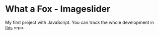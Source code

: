 # What a Fox - Imageslider
My first project with JavaScript. You can track the whole development in [this](https://github.com/balintvecsey/imageslider) repo.
